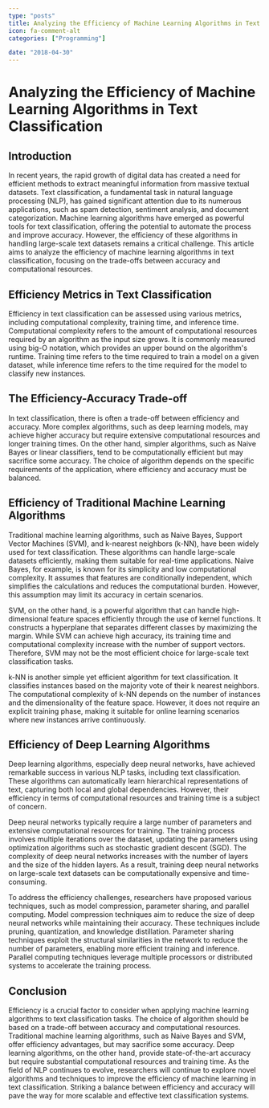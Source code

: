 ```yaml
---
type: "posts"
title: Analyzing the Efficiency of Machine Learning Algorithms in Text Classification
icon: fa-comment-alt
categories: ["Programming"]

date: "2018-04-30"
---
```




# Analyzing the Efficiency of Machine Learning Algorithms in Text Classification

## Introduction

In recent years, the rapid growth of digital data has created a need for efficient methods to extract meaningful information from massive textual datasets. Text classification, a fundamental task in natural language processing (NLP), has gained significant attention due to its numerous applications, such as spam detection, sentiment analysis, and document categorization. Machine learning algorithms have emerged as powerful tools for text classification, offering the potential to automate the process and improve accuracy. However, the efficiency of these algorithms in handling large-scale text datasets remains a critical challenge. This article aims to analyze the efficiency of machine learning algorithms in text classification, focusing on the trade-offs between accuracy and computational resources.

## Efficiency Metrics in Text Classification

Efficiency in text classification can be assessed using various metrics, including computational complexity, training time, and inference time. Computational complexity refers to the amount of computational resources required by an algorithm as the input size grows. It is commonly measured using big-O notation, which provides an upper bound on the algorithm's runtime. Training time refers to the time required to train a model on a given dataset, while inference time refers to the time required for the model to classify new instances.

## The Efficiency-Accuracy Trade-off

In text classification, there is often a trade-off between efficiency and accuracy. More complex algorithms, such as deep learning models, may achieve higher accuracy but require extensive computational resources and longer training times. On the other hand, simpler algorithms, such as Naive Bayes or linear classifiers, tend to be computationally efficient but may sacrifice some accuracy. The choice of algorithm depends on the specific requirements of the application, where efficiency and accuracy must be balanced.

## Efficiency of Traditional Machine Learning Algorithms

Traditional machine learning algorithms, such as Naive Bayes, Support Vector Machines (SVM), and k-nearest neighbors (k-NN), have been widely used for text classification. These algorithms can handle large-scale datasets efficiently, making them suitable for real-time applications. Naive Bayes, for example, is known for its simplicity and low computational complexity. It assumes that features are conditionally independent, which simplifies the calculations and reduces the computational burden. However, this assumption may limit its accuracy in certain scenarios.

SVM, on the other hand, is a powerful algorithm that can handle high-dimensional feature spaces efficiently through the use of kernel functions. It constructs a hyperplane that separates different classes by maximizing the margin. While SVM can achieve high accuracy, its training time and computational complexity increase with the number of support vectors. Therefore, SVM may not be the most efficient choice for large-scale text classification tasks.

k-NN is another simple yet efficient algorithm for text classification. It classifies instances based on the majority vote of their k nearest neighbors. The computational complexity of k-NN depends on the number of instances and the dimensionality of the feature space. However, it does not require an explicit training phase, making it suitable for online learning scenarios where new instances arrive continuously.

## Efficiency of Deep Learning Algorithms

Deep learning algorithms, especially deep neural networks, have achieved remarkable success in various NLP tasks, including text classification. These algorithms can automatically learn hierarchical representations of text, capturing both local and global dependencies. However, their efficiency in terms of computational resources and training time is a subject of concern.

Deep neural networks typically require a large number of parameters and extensive computational resources for training. The training process involves multiple iterations over the dataset, updating the parameters using optimization algorithms such as stochastic gradient descent (SGD). The complexity of deep neural networks increases with the number of layers and the size of the hidden layers. As a result, training deep neural networks on large-scale text datasets can be computationally expensive and time-consuming.

To address the efficiency challenges, researchers have proposed various techniques, such as model compression, parameter sharing, and parallel computing. Model compression techniques aim to reduce the size of deep neural networks while maintaining their accuracy. These techniques include pruning, quantization, and knowledge distillation. Parameter sharing techniques exploit the structural similarities in the network to reduce the number of parameters, enabling more efficient training and inference. Parallel computing techniques leverage multiple processors or distributed systems to accelerate the training process.

## Conclusion

Efficiency is a crucial factor to consider when applying machine learning algorithms to text classification tasks. The choice of algorithm should be based on a trade-off between accuracy and computational resources. Traditional machine learning algorithms, such as Naive Bayes and SVM, offer efficiency advantages, but may sacrifice some accuracy. Deep learning algorithms, on the other hand, provide state-of-the-art accuracy but require substantial computational resources and training time. As the field of NLP continues to evolve, researchers will continue to explore novel algorithms and techniques to improve the efficiency of machine learning in text classification. Striking a balance between efficiency and accuracy will pave the way for more scalable and effective text classification systems.